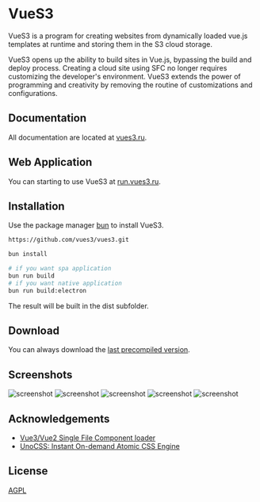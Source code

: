# VueS3

VueS3 is a program for creating websites from dynamically loaded vue.js templates at runtime and storing them in the S3 cloud storage.

VueS3 opens up the ability to build sites in Vue.js, bypassing the build and deploy process. Creating a cloud site using SFC no longer requires customizing the developer's environment. VueS3 extends the power of programming and creativity by removing the routine of customizations and configurations.

## Documentation

All documentation are located at [vues3.ru](https://vues3.ru).

## Web Application

You can starting to use VueS3 at [run.vues3.ru](https://run.vues3.ru).

## Installation

Use the package manager [bun](https://bun.sh) to install VueS3.

```bash
https://github.com/vues3/vues3.git

bun install

# if you want spa application
bun run build
# if you want native application
bun run build:electron
```

The result will be built in the dist subfolder.

## Download

You can always download the [last precompiled version](https://github.com/vues3/vues3/releases/latest).

## Screenshots

![screenshot](https://vues3.ru/images/screenshots/screenshot_1.png)
![screenshot](https://vues3.ru/images/screenshots/screenshot_2.png)
![screenshot](https://vues3.ru/images/screenshots/screenshot_3.png)
![screenshot](https://vues3.ru/images/screenshots/screenshot_4.png)
![screenshot](https://vues3.ru/images/screenshots/screenshot_5.png)

## Acknowledgements

- [Vue3/Vue2 Single File Component loader](https://github.com/FranckFreiburger/vue3-sfc-loader)
- [UnoCSS: Instant On-demand Atomic CSS Engine](https://unocss.dev)

## License

[AGPL](https://choosealicense.com/licenses/agpl-3.0)
